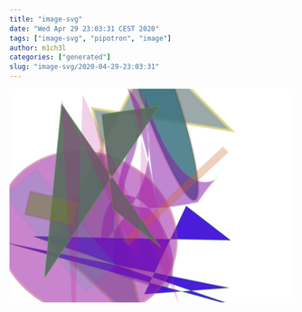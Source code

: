 ```yaml
---
title: "image-svg"
date: "Wed Apr 29 23:03:31 CEST 2020"
tags: ["image-svg", "pipotron", "image"]
author: m1ch3l
categories: ["generated"]
slug: "image-svg/2020-04-29-23:03:31"
---
```


![](image.svg)

